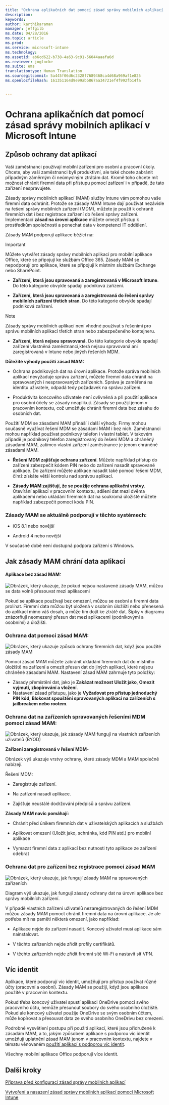 ```yaml
---
title: "Ochrana aplikačních dat pomocí zásad správy mobilních aplikací | Microsoft Intune"
description: 
keywords: 
author: karthikaraman
manager: jeffgilb
ms.date: 04/28/2016
ms.topic: article
ms.prod: 
ms.service: microsoft-intune
ms.technology: 
ms.assetid: ab6cd622-b738-4a63-9c91-56044aaafa6d
ms.reviewer: joglocke
ms.suite: ems
translationtype: Human Translation
ms.sourcegitcommit: 5a445f06d6c2328f7689468ca4d68a969af1e825
ms.openlocfilehash: 161351164d9e99abb867aa34721ef4f992fb14fa


---
```


# Ochrana aplikačních dat pomocí zásad správy mobilních aplikací v Microsoft Intune

## Způsob ochrany dat aplikací
Vaši zaměstnanci používají mobilní zařízení pro osobní a pracovní úkoly.  Chcete, aby vaši zaměstnanci byli produktivní, ale také chcete zabránit případným záměrným či neúmyslným ztrátám dat.  Kromě toho chcete mít možnost chránit firemní data při přístupu pomocí zařízení i v případě, že tato zařízení nespravujete.

Zásady správy mobilních aplikací (MAM) služby Intune vám pomohou vaše firemní data ochránit. Protože se zásady MAM Intune dají používat nezávisle na řešení správy mobilních zařízení (MDM), můžete je použít k ochraně firemních dat i bez registrace zařízení do řešení správy zařízení. Implementací **zásad na úrovni aplikace** můžete omezit přístup k prostředkům společnosti a ponechat data v kompetenci IT oddělení.

Zásady MAM podporují aplikace běžící na:
> [!IMPORTANT]
> Můžete vytvářet zásady správy mobilních aplikací pro mobilní aplikace Office, které se připojují ke službám Office 365. Zásady MAM se nepodporují pro aplikace, které se připojují k místním službám Exchange nebo SharePoint.


- **Zařízení, která jsou spravovaná a zaregistrovaná v Microsoft Intune**. Do této kategorie obvykle spadají podniková zařízení.

-   **Zařízení, která jsou spravovaná a zaregistrovaná do řešení správy mobilních zařízení třetích stran**.   Do této kategorie obvykle spadají podniková zařízení.

  > [!NOTE]
  > Zásady správy mobilních aplikací není vhodné používat s řešeními pro správu mobilních aplikací třetích stran nebo zabezpečeného kontejneru.

-   **Zařízení, která nejsou spravovaná**.  Do této kategorie obvykle spadají zařízení vlastněná zaměstnanci,která nejsou spravovaná ani zaregistrovaná v Intune nebo jiných řešeních MDM.

**Důležité výhody použití zásad MAM:**

-   Ochrana podnikových dat na úrovni aplikace.  Protože správa mobilních aplikací nevyžaduje správu zařízení, můžete firemní data chránit na spravovaných i nespravovaných zařízeních. Správa je zaměřená na identitu uživatele, odpadá tedy požadavek na správu zařízení.

-   Produktivita koncového uživatele není ovlivněná a při použití aplikace pro osobní účely se zásady neaplikují.  Zásady se použijí jenom v pracovním kontextu, což umožňuje chránit firemní data bez zásahu do osobních dat.

Použití MDM se zásadami MAM přináší i další výhody. Firmy mohou současně využívat řešení MDM se zásadami MAM i bez nich. Zaměstnanci mohou například používat podnikový telefon i vlastní tablet.  V takovém případě je podnikový telefon zaregistrovaný do řešení MDM a chráněný zásadami MAM, zatímco vlastní zařízení zaměstnance je jenom chráněné zásadami MAM.

- **Řešení MDM zajišťuje ochranu zařízení**.  Můžete například přístup do zařízení zabezpečit kódem PIN nebo do zařízení nasadit spravované aplikace. Do zařízení můžete aplikace nasadit také pomocí řešení MDM, čímž získáte větší kontrolu nad správou aplikací.

- **Zásady MAM zajišťují, že se použije ochrana aplikační vrstvy**. Otevírání aplikací v pracovním kontextu, sdílení dat mezi dvěma aplikacemi nebo ukládání firemních dat na soukromá úložiště můžete například zabezpečit pomocí kódu PIN.


### Zásady MAM se aktuálně podporují v těchto systémech:
-   iOS 8.1 nebo novější

-   Android 4 nebo novější

V současné době není dostupná podpora zařízení s Windows.
##  Jak zásady MAM chrání data aplikací

####  Aplikace bez zásad MAM:

![Obrázek, který ukazuje, že pokud nejsou nastavené zásady MAM, můžou se data volně přesouvat mezi aplikacemi](../media/Apps_without_MAM_policies.png)

Pokud se aplikace používají bez omezení, můžou se osobní a firemní data prolínat.  Firemní data můžou být uložená v osobním úložišti nebo přenesená do aplikací mimo váš dosah, a může tím dojít ke ztrátě dat. Šipky v diagramu znázorňují neomezený přesun dat mezi aplikacemi (podnikovými a osobními) a úložišti.

### Ochrana dat pomocí zásad MAM:

![Obrázek, který ukazuje způsob ochrany firemních dat, když jsou použité zásady MAM ](../media/Apps_with_mobile_app_policies.png)

Pomocí zásad MAM můžete zabránit ukládání firemních dat do místního úložiště na zařízení a omezit přesun dat do jiných aplikací, které nejsou chráněné zásadami MAM. Nastavení zásad MAM zahrnuje tyto položky:
- Zásady přemístění dat, jako je **Zakázat možnost Uložit jako**, **Omezit vyjmutí, zkopírování a vložení**.
- Nastavení zásad přístupu, jako je **Vyžadovat pro přístup jednoduchý PIN kód**, **Blokovat spouštění spravovaných aplikací na zařízeních s jailbreakem nebo rootem**.

### Ochrana dat na zařízeních spravovaných řešeními MDM pomocí zásad MAM:

![Obrázek, který ukazuje, jak zásady MAM fungují na vlastních zařízeních uživatelů (BYOD)](../media/MAM_BYOD_November.png)

**Zařízení zaregistrovaná v řešení MDM**-

Obrázek výš ukazuje vrstvy ochrany, které zásady MDM a MAM společně nabízejí.

Řešení MDM:

-   Zaregistruje zařízení.

-   Na zařízení nasadí aplikace.

-   Zajišťuje neustálé dodržování předpisů a správu zařízení.

**Zásady MAM navíc pomáhají:**

-   Chránit před únikem firemních dat v uživatelských aplikacích a službách

-   Aplikovat omezení (Uložit jako, schránka, kód PIN atd.) pro mobilní aplikace

-   Vymazat firemní data z aplikací bez nutnosti tyto aplikace ze zařízení odebrat


### Ochrana dat pro zařízení bez registrace pomocí zásad MAM

![Obrázek, který ukazuje, jak fungují zásady MAM na spravovaných zařízeních](../media/MAM_ManagedDevices_November.png)

Diagram výš ukazuje, jak fungují zásady ochrany dat na úrovni aplikace bez správy mobilních zařízení.

V případě vlastních zařízení uživatelů nezaregistrovaných do řešení MDM můžou zásady MAM pomoct chránit firemní data na úrovni aplikace.
Je ale potřeba mít na paměti některá omezení, jako například:

-   Aplikace nejde do zařízení nasadit.  Koncový uživatel musí aplikace sám nainstalovat.

-   V těchto zařízeních nejde zřídit profily certifikátů.

-   V těchto zařízeních nejde zřídit firemní sítě Wi-Fi a nastavit síť VPN.


## Víc identit

Aplikace, které podporují víc identit, umožňují pro přístup používat různé účty (pracovní a osobní). Zásady MAM se použijí, když jsou aplikace použité v pracovním kontextu.  

Pokud třeba koncový uživatel spustí aplikaci OneDrive pomocí svého pracovního účtu, nemůže přesunout soubory do svého osobního úložiště. Pokud ale koncový uživatel použije OneDrive se svým osobním účtem, může kopírovat a přesouvat data ze svého osobního OneDrivu bez omezení.  

Podrobné vysvětlení postupu při použití aplikací, které jsou přidružené k zásadám MAM, a to, jakým způsobem aplikace s podporou víc identit umožňují uplatnění zásad MAM jenom v pracovním kontextu, najdete v tématu věnovaném [použití aplikací s podporou víc identit](end-user-experience-for-mam-enabled-apps-with-microsoft-intune.md#using-apps-with-multi-identity-support).

Všechny mobilní aplikace Office podporují více identit.

##  Další kroky
[Příprava před konfigurací zásad správy mobilních aplikací](get-ready-to-configure-mobile-app-management-policies-with-microsoft-intune.md)

[Vytvoření a nasazení zásad správy mobilních aplikací pomocí Microsoft Intune](create-and-deploy-mobile-app-management-policies-with-microsoft-intune.md)



<!--HONumber=Jun16_HO4-->


